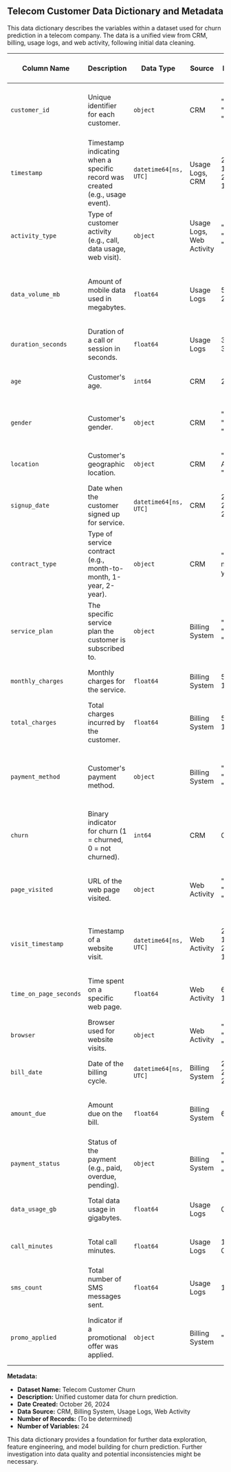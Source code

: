 ## Telecom Customer Data Dictionary and Metadata

This data dictionary describes the variables within a dataset used for churn prediction in a telecom company.  The data is a unified view from CRM, billing, usage logs, and web activity, following initial data cleaning.


| Column Name           | Description                                                                      | Data Type             | Source             | Example Values                                   | Potential Use Cases                                                                | Initial Cleaning/Transformation Notes                                            |
|-----------------------|----------------------------------------------------------------------------------|------------------------|----------------------|-------------------------------------------------|------------------------------------------------------------------------------------|------------------------------------------------------------------------------------|
| `customer_id`         | Unique identifier for each customer.                                             | `object`              | CRM                  | "CUST12345", "CUST67890", "CUST13579"             | Customer-level aggregation, joining with other datasets.                         | Check for duplicates, ensure consistent formatting.                               |
| `timestamp`           | Timestamp indicating when a specific record was created (e.g., usage event).        | `datetime64[ns, UTC]` | Usage Logs, CRM      | 2024-03-08 10:30:00+00:00, 2024-03-09 14:15:00+00:00 | Feature engineering (time since signup, day of week, time of day).              | Ensure consistent timezone, handle potential outliers.                            |
| `activity_type`       | Type of customer activity (e.g., call, data usage, web visit).                   | `object`              | Usage Logs, Web Activity | "call", "data_usage", "website_visit"              | Segmentation, identifying usage patterns.                                          | Standardize values (e.g., lowercase, consistent spelling).                         |
| `data_volume_mb`      | Amount of mobile data used in megabytes.                                        | `float64`             | Usage Logs           | 500.2, 1200.5, 25.7, 0.0                            | Predictor for churn (high data usage may indicate satisfaction), feature scaling. | Handle potential negative values, outliers, and missing values (replace with 0?). |
| `duration_seconds`    | Duration of a call or session in seconds.                                      | `float64`             | Usage Logs           | 300.5, 120.0, 3600.0, 0.0                         | Predictor for churn, feature scaling.                                               | Handle potential negative values, outliers, and missing values (replace with 0?). |
| `age`                 | Customer's age.                                                                 | `int64`               | CRM                  | 25, 45, 62, 30                                   | Segmentation, potentially related to churn.                                         | Outlier detection and handling.                                                    |
| `gender`              | Customer's gender.                                                             | `object`              | CRM                  | "Male", "Female", "Other"                         | Segmentation, potential gender-specific churn patterns.                            | Standardize values, handle missing values (imputation or separate category).         |
| `location`            | Customer's geographic location.                                                 | `object`              | CRM                  | "New York", "Los Angeles", "Chicago"              | Segmentation, geographic churn analysis.                                           | Standardize location names, handle missing values.                                  |
| `signup_date`         | Date when the customer signed up for service.                                  | `datetime64[ns, UTC]` | CRM                  | 2023-10-26, 2024-01-15, 2023-05-03                 | Feature engineering (tenure), churn prediction.                                    | Ensure consistent date format.                                                     |
| `contract_type`       | Type of service contract (e.g., month-to-month, 1-year, 2-year).               | `object`              | CRM                  | "Month-to-month", "1-year", "2-year"              | Strong predictor for churn.                                                        | Standardize values.                                                              |
| `service_plan`        | The specific service plan the customer is subscribed to.                        | `object`              | Billing System       | "Basic", "Premium", "Family"                      | Feature engineering (plan features), churn prediction.                              | Standardize values.                                                              |
| `monthly_charges`     | Monthly charges for the service.                                                | `float64`             | Billing System       | 50.0, 75.5, 100.0                                | Churn prediction, feature scaling.                                                 | Handle outliers, potential negative values.                                          |
| `total_charges`       | Total charges incurred by the customer.                                         | `float64`             | Billing System       | 500.0, 755.5, 1000.0, 0.0                           | Churn prediction, feature scaling.                                                 | Handle outliers, potential negative values, convert to numerical if necessary.        |
| `payment_method`      | Customer's payment method.                                                      | `object`              | Billing System       | "Credit Card", "Bank Transfer", "PayPal"         | Churn prediction, potential payment method-specific churn patterns.               | Standardize values.                                                              |
| `churn`               | Binary indicator for churn (1 = churned, 0 = not churned).                      | `int64`               | CRM                  | 0, 1                                           | Target variable for churn prediction models.                                          | Verify data integrity and distribution.                                             |
| `page_visited`        | URL of the web page visited.                                                    | `object`              | Web Activity         | "/pricing", "/support", "/account"                  | Feature engineering (website engagement), churn prediction.                         | Clean and standardize URLs, handle missing values.                                  |
| `visit_timestamp`     | Timestamp of a website visit.                                                   | `datetime64[ns, UTC]` | Web Activity         | 2024-03-08 11:00:00+00:00, 2024-03-09 15:30:00+00:00 | Feature engineering (time spent on site, frequency of visits).                    | Ensure consistent timezone.                                                        |
| `time_on_page_seconds`| Time spent on a specific web page.                                              | `float64`             | Web Activity         | 60.0, 300.0, 1200.0                              | Feature engineering (engagement), churn prediction.                                | Handle outliers and missing values.                                                 |
| `browser`             | Browser used for website visits.                                                | `object`              | Web Activity         | "Chrome", "Firefox", "Safari"                    | Potential insights into user behaviour.                                            | Standardize browser names.                                                          |
| `bill_date`           | Date of the billing cycle.                                                     | `datetime64[ns, UTC]` | Billing System       | 2024-03-15, 2024-02-15, 2024-01-15                 | Feature engineering (time since last bill).                                         | Ensure consistent date format.                                                     |
| `amount_due`          | Amount due on the bill.                                                       | `float64`             | Billing System       | 60.0, 100.5, 0.0                                | Churn prediction (unpaid bills might indicate churn).                              | Handle outliers and missing values.                                                 |
| `payment_status`      | Status of the payment (e.g., paid, overdue, pending).                        | `object`              | Billing System       | "Paid", "Overdue", "Pending"                     | Churn prediction (overdue payments might indicate churn).                            | Standardize values.                                                              |
| `data_usage_gb`       | Total data usage in gigabytes.                                                 | `float64`             | Usage Logs           | 0.5, 1.2, 2.5, 0.0                               | Churn prediction, feature scaling.                                                 | Handle outliers, potential negative values.                                          |
| `call_minutes`        | Total call minutes.                                                            | `float64`             | Usage Logs           | 120, 300, 600, 0.0                               | Churn prediction, feature scaling.                                                 | Handle outliers, potential negative values.                                          |
| `sms_count`           | Total number of SMS messages sent.                                              | `float64`             | Usage Logs           | 10, 50, 100, 0.0                               | Churn prediction, feature scaling.                                                 | Handle outliers, potential negative values.                                          |
| `promo_applied`       | Indicator if a promotional offer was applied.                                 | `object`              | Billing System       | "Yes", "No"                                      | Churn prediction, potential impact of promotions on churn.                         | Standardize values.                                                              |


**Metadata:**

* **Dataset Name:** Telecom Customer Churn
* **Description:**  Unified customer data for churn prediction.
* **Date Created:** October 26, 2024
* **Data Source:** CRM, Billing System, Usage Logs, Web Activity
* **Number of Records:** (To be determined)
* **Number of Variables:** 24


This data dictionary provides a foundation for further data exploration, feature engineering, and model building for churn prediction.  Further investigation into data quality and potential inconsistencies might be necessary.
